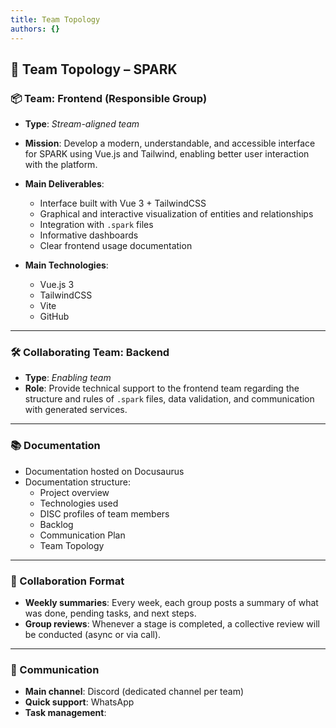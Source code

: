 ```yaml
---
title: Team Topology
authors: {}
---
```


## 👥 Team Topology – SPARK

### 📦 Team: Frontend (Responsible Group)

- **Type**: *Stream-aligned team*

- **Mission**: Develop a modern, understandable, and accessible interface for SPARK using Vue.js and Tailwind, enabling better user interaction with the platform.

- **Main Deliverables**:
  - Interface built with Vue 3 + TailwindCSS
  - Graphical and interactive visualization of entities and relationships
  - Integration with `.spark` files
  - Informative dashboards
  - Clear frontend usage documentation

- **Main Technologies**:
  - Vue.js 3
  - TailwindCSS
  - Vite
  - GitHub

---

### 🛠️ Collaborating Team: Backend

- **Type**: *Enabling team*
- **Role**: Provide technical support to the frontend team regarding the structure and rules of `.spark` files, data validation, and communication with generated services.

---

### 📚 Documentation

- Documentation hosted on Docusaurus
- Documentation structure:
  - Project overview
  - Technologies used
  - DISC profiles of team members
  - Backlog
  - Communication Plan
  - Team Topology

---

### 🔄 Collaboration Format

- **Weekly summaries**: Every week, each group posts a summary of what was done, pending tasks, and next steps.
- **Group reviews**: Whenever a stage is completed, a collective review will be conducted (async or via call).

---

### 💬 Communication

- **Main channel**: Discord (dedicated channel per team)
- **Quick support**: WhatsApp  
- **Task management**:
